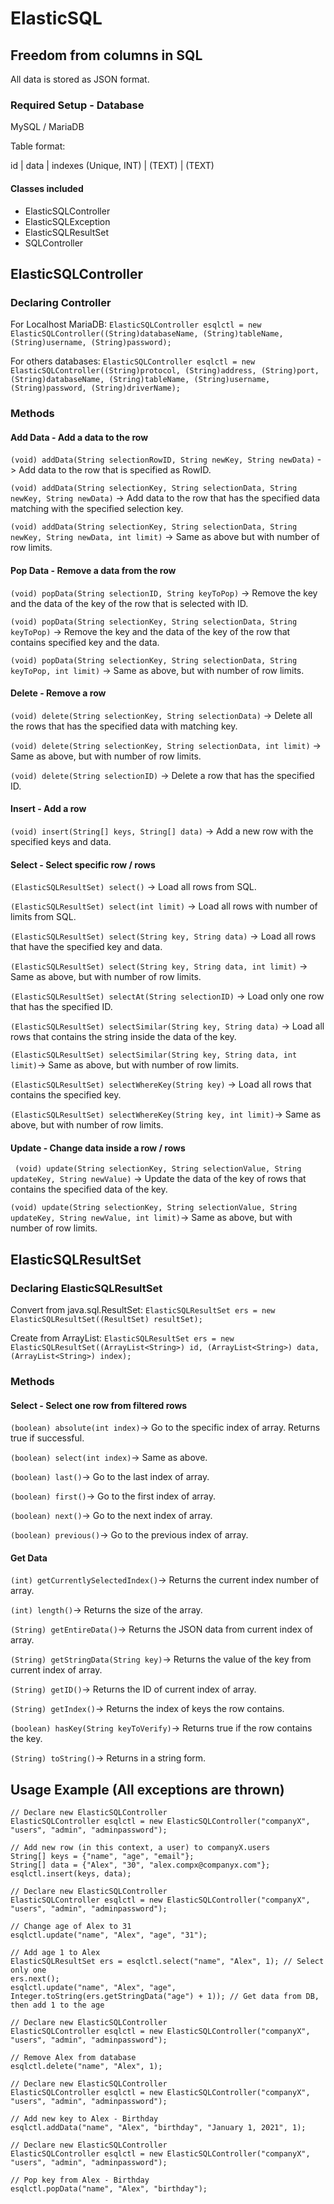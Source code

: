 # ElasticSQL

## Freedom from columns in SQL

All data is stored as JSON format.

### Required Setup - Database

MySQL / MariaDB

Table format:

id                          | data          | indexes
(Unique, INT)        | (TEXT)       | (TEXT)



#### Classes included

- ElasticSQLController
- ElasticSQLException
- ElasticSQLResultSet
- SQLController



## ElasticSQLController

### Declaring Controller

For Localhost MariaDB:
```ElasticSQLController esqlctl = new ElasticSQLController((String)databaseName, (String)tableName, (String)username, (String)password);```

For others databases:
```ElasticSQLController esqlctl = new ElasticSQLController((String)protocol, (String)address, (String)port, (String)databaseName, (String)tableName, (String)username, (String)password, (String)driverName);```

### Methods

#### Add Data - Add a data to the row

```(void) addData(String selectionRowID, String newKey, String newData)``` -> Add data to the row that is specified as RowID.

```(void) addData(String selectionKey, String selectionData, String newKey, String newData)``` -> Add data to the row that has the specified data matching with the specified selection key.

```(void) addData(String selectionKey, String selectionData, String newKey, String newData, int limit)``` -> Same as above but with number of row limits.

#### Pop Data - Remove a data from the row

```(void) popData(String selectionID, String keyToPop)``` -> Remove the key and the data of the key of the row that is selected with ID.

```(void) popData(String selectionKey, String selectionData, String keyToPop)``` -> Remove the key and the data of the key of the row that contains specified key and the data.

```(void) popData(String selectionKey, String selectionData, String keyToPop, int limit)``` -> Same as above, but with number of row limits.

#### Delete - Remove a row

```(void) delete(String selectionKey, String selectionData)``` -> Delete all the rows that has the specified data with matching key.

```(void) delete(String selectionKey, String selectionData, int limit)``` -> Same as above, but with number of row limits.

```(void) delete(String selectionID)``` -> Delete a row that has the specified ID.

#### Insert - Add a row

```(void) insert(String[] keys, String[] data)``` -> Add a new row with the specified keys and data.

#### Select - Select specific row / rows

```(ElasticSQLResultSet) select()``` -> Load all rows from SQL.

```(ElasticSQLResultSet) select(int limit)``` -> Load all rows with number of limits from SQL.

```(ElasticSQLResultSet) select(String key, String data)``` -> Load all rows that have the specified key and data.

```(ElasticSQLResultSet) select(String key, String data, int limit)``` -> Same as above, but with number of row limits.

```(ElasticSQLResultSet) selectAt(String selectionID)``` -> Load only one row that has the specified ID.

```(ElasticSQLResultSet) selectSimilar(String key, String data)``` -> Load all rows that contains the string inside the data of the key.

```(ElasticSQLResultSet) selectSimilar(String key, String data, int limit)```-> Same as above, but with number of row limits.

```(ElasticSQLResultSet) selectWhereKey(String key)``` -> Load all rows that contains the specified key.

```(ElasticSQLResultSet) selectWhereKey(String key, int limit)```-> Same as above, but with number of row limits.

#### Update - Change data inside a row / rows

``` (void) update(String selectionKey, String selectionValue, String updateKey, String newValue)``` -> Update the data of the key of rows that contains the specified data of the key.

```(void) update(String selectionKey, String selectionValue, String updateKey, String newValue, int limit)```-> Same as above, but with number of row limits.



## ElasticSQLResultSet

### Declaring ElasticSQLResultSet

Convert from java.sql.ResultSet:
```ElasticSQLResultSet ers = new ElasticSQLResultSet((ResultSet) resultSet);```

Create from ArrayList:
```ElasticSQLResultSet ers = new ElasticSQLResultSet((ArrayList<String>) id, (ArrayList<String>) data, (ArrayList<String>) index);```



### Methods

#### Select - Select one row from filtered rows

```(boolean) absolute(int index)```-> Go to the specific index of array. Returns true if successful.

```(boolean) select(int index)```-> Same as above.

```(boolean) last()```-> Go to the last index of array.

```(boolean) first()```-> Go to the first index of array.

```(boolean) next()```-> Go to the next index of array.

```(boolean) previous()```-> Go to the previous index of array.

#### Get Data

```(int) getCurrentlySelectedIndex()```-> Returns the current index number of array.

```(int) length()```-> Returns the size of the array.

```(String) getEntireData()```-> Returns the JSON data from current index of array.

```(String) getStringData(String key)```-> Returns the value of the key from current index of array.

```(String) getID()```-> Returns the ID of current index of array.

```(String) getIndex()```-> Returns the index of keys the row contains.

```(boolean) hasKey(String keyToVerify)```-> Returns true if the row contains the key.

```(String) toString()```-> Returns in a string form.

## Usage Example (All exceptions are thrown)

```Insert Row
// Declare new ElasticSQLController
ElasticSQLController esqlctl = new ElasticSQLController("companyX", "users", "admin", "adminpassword");

// Add new row (in this context, a user) to companyX.users
String[] keys = {"name", "age", "email"};
String[] data = {"Alex", "30", "alex.compx@companyx.com"};
esqlctl.insert(keys, data);
```

```Update
// Declare new ElasticSQLController
ElasticSQLController esqlctl = new ElasticSQLController("companyX", "users", "admin", "adminpassword");

// Change age of Alex to 31
esqlctl.update("name", "Alex", "age", "31");

// Add age 1 to Alex
ElasticSQLResultSet ers = esqlctl.select("name", "Alex", 1); // Select only one
ers.next();
esqlctl.update("name", "Alex", "age", Integer.toString(ers.getStringData("age") + 1)); // Get data from DB, then add 1 to the age
```

```Remove Row
// Declare new ElasticSQLController
ElasticSQLController esqlctl = new ElasticSQLController("companyX", "users", "admin", "adminpassword");

// Remove Alex from database
esqlctl.delete("name", "Alex", 1);
```

```Add data
// Declare new ElasticSQLController
ElasticSQLController esqlctl = new ElasticSQLController("companyX", "users", "admin", "adminpassword");

// Add new key to Alex - Birthday
esqlctl.addData("name", "Alex", "birthday", "January 1, 2021", 1);
```

```Pop data
// Declare new ElasticSQLController
ElasticSQLController esqlctl = new ElasticSQLController("companyX", "users", "admin", "adminpassword");

// Pop key from Alex - Birthday
esqlctl.popData("name", "Alex", "birthday");
```

